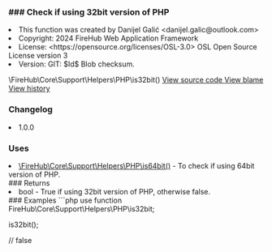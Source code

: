 <title># is32bit</title>

<code-block lang="php">
<![CDATA[function \FireHub\Core\Support\Helpers\PHP\is32bit():bool]]>
</code-block>













### ### Check if using 32bit version of PHP



<deflist>
    <def title="Function basic info:">
        <list><li>This function was created by Danijel Galić &lt;danijel.galic@outlook.com&gt;</li><li>Copyright: 2024 FireHub Web Application Framework</li><li>License: &lt;https://opensource.org/licenses/OSL-3.0&gt; OSL Open Source License version 3</li><li>Version: GIT: $Id$ Blob checksum.</li></list>
    </def>
</deflist>

<deflist><def title="Fully Qualified Function Name:">
        \FireHub\Core\Support\Helpers\PHP\is32bit()
    </def><def title="Source code:">
        <a href="https://github.com/The-FireHub-Project/Core/blob/develop-pre-alpha-m1/src/support/helpers/php.php#L63">
            View source code
        </a>
    </def>
    <def title="Blame:">
        <a href="https://github.com/The-FireHub-Project/Core/blame/develop-pre-alpha-m1/src/support/helpers/php.php">
            View blame
        </a>
    </def>
    <def title="History:">
        <a href="https://github.com/The-FireHub-Project/Core/commits/develop-pre-alpha-m1/src/support/helpers/php.php">
            View history
        </a>
    </def></deflist>
### Changelog
<deflist>
    <def title="Version history:">
        <list><li>1.0.0</li></list>
    </def>
</deflist>


### Uses
<deflist>
    <def title="This function uses:">
        <list><li><a href="is64bit.md">\FireHub\Core\Support\Helpers\PHP\is64bit()</a>  - <format style="italic">To check if using 64bit version of PHP.</format></li></list>
    </def>
</deflist>
### Returns
<deflist>
    <def title="This function returns:">
        <list><li>bool - <format style="italic">True if using 32bit version of PHP, otherwise false.</format></li></list>
    </def>
</deflist>
### Examples
```php
use function FireHub\Core\Support\Helpers\PHP\is32bit;

is32bit();

// false
```
